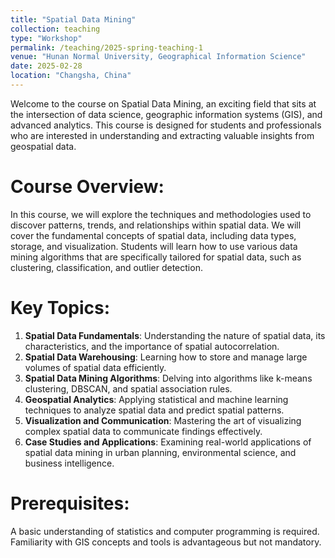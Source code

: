 ```yaml
---
title: "Spatial Data Mining"
collection: teaching
type: "Workshop"
permalink: /teaching/2025-spring-teaching-1
venue: "Hunan Normal University, Geographical Information Science"
date: 2025-02-28
location: "Changsha, China"
---
```


Welcome to the course on Spatial Data Mining, an exciting field that sits at the intersection of data science, geographic information systems (GIS), and advanced analytics. This course is designed for students and professionals who are interested in understanding and extracting valuable insights from geospatial data.

Course Overview:
======

In this course, we will explore the techniques and methodologies used to discover patterns, trends, and relationships within spatial data. We will cover the fundamental concepts of spatial data, including data types, storage, and visualization. Students will learn how to use various data mining algorithms that are specifically tailored for spatial data, such as clustering, classification, and outlier detection.

Key Topics:
======

1. **Spatial Data Fundamentals**: Understanding the nature of spatial data, its characteristics, and the importance of spatial autocorrelation.
2. **Spatial Data Warehousing**: Learning how to store and manage large volumes of spatial data efficiently.
3. **Spatial Data Mining Algorithms**: Delving into algorithms like k-means clustering, DBSCAN, and spatial association rules.
4. **Geospatial Analytics**: Applying statistical and machine learning techniques to analyze spatial data and predict spatial patterns.
5. **Visualization and Communication**: Mastering the art of visualizing complex spatial data to communicate findings effectively.
6. **Case Studies and Applications**: Examining real-world applications of spatial data mining in urban planning, environmental science, and business intelligence.

Prerequisites:
======

A basic understanding of statistics and computer programming is required. Familiarity with GIS concepts and tools is advantageous but not mandatory.